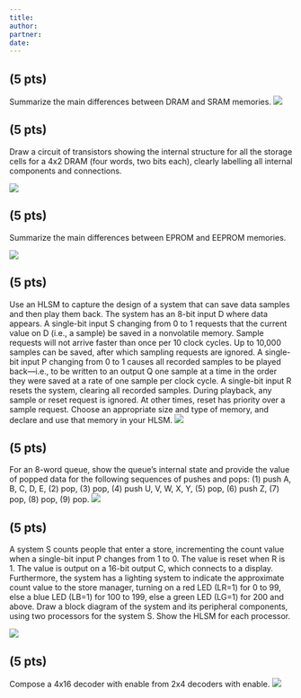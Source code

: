 ```yaml
---
title: 
author:
partner:
date:
---
```

## (5 pts)
Summarize the main differences between DRAM and SRAM memories.
 ![](EE260HW12pg1.png)

## (5 pts)
Draw a circuit of transistors showing the internal structure for all the storage cells for a 4x2 DRAM (four words, two bits each), clearly labelling all internal components and connections.

 ![](EE260HW12pg1.png)
 
## (5 pts)
Summarize the main differences between EPROM and EEPROM memories.

 ![](EE260HW12pg2.png)
 
## (5 pts)
Use an HLSM to capture the design of a system that can save data samples and then play them back. The system has an 8-bit input D where data appears. A single-bit input S changing from 0 to 1 requests that the current value on D (i.e., a sample) be saved in a nonvolatile memory. Sample requests will not arrive faster than once per 10 clock cycles. Up to 10,000 samples can be saved, after which sampling requests are ignored. A single-bit input P changing from 0 to 1 causes all recorded samples to be played back—i.e., to be written to an output Q one sample at a time in the order they were saved at a rate of one sample per clock cycle. A single-bit input R resets the system, clearing all recorded samples. During playback, any sample or reset request is ignored. At other times, reset has priority over a sample request. Choose an appropriate size and type of memory, and declare and use that memory in your HLSM.
 ![](EE260HW12pg2.png)

## (5 pts)
 For an 8-word queue, show the queue’s internal state and provide the value of popped data for the following sequences of pushes and pops: (1) push A, B, C, D, E, (2) pop, (3) pop, (4) push U, V, W, X, Y, (5) pop, (6) push Z, (7) pop, (8) pop, (9) pop.
 ![](EE260HW12pg3.png)

## (5 pts)
A system S counts people that enter a store, incrementing the count value when a single-bit input P changes from 1 to 0. The value is reset when R is 1. The value is output on a 16-bit output C, which connects to a display. Furthermore, the system has a lighting system to indicate the approximate count value to the store manager, turning on a red LED (LR=1) for 0 to 99, else a blue LED (LB=1) for 100 to 199, else a green LED (LG=1) for 200 and above. Draw a block diagram of the system and its peripheral components, using two processors for the system S. Show the HLSM for each processor.

 ![](EE260HW12pg4.png)
 
## (5 pts)
 Compose a 4x16 decoder with enable from 2x4 decoders with enable.
  ![](EE260HW12pg5.png)
 
